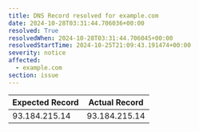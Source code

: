 ```yaml
---
title: DNS Record resolved for example.com
date: 2024-10-28T03:31:44.706036+00:00
resolved: True
resolvedWhen: 2024-10-28T03:31:44.706045+00:00
resolvedStartTime: 2024-10-25T21:09:43.191474+00:00
severity: notice
affected:
  - example.com
section: issue
---
```


| Expected Record  | Actual Record  |
|------------------|----------------|
| 93.184.215.14 | 93.184.215.14 |
